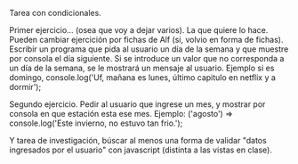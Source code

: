 Tarea con condicionales.

Primer ejercicio... (osea que voy a dejar varios). La que quiere lo hace. Pueden cambiar ejercición por fichas de Alf (si, volvio en forma de fichas).
Escribir un programa que pida al usuario un día de la semana y que muestre por consola el día siguiente. Si se introduce un valor que no corresponda a un día de la semana, se le mostrará un mensaje al usuario.
Ejemplo si es domingo, console.log('Uf, mañana es lunes, último capitulo en netflix y a dormir');

Segundo ejercicio. Pedir al usuario que ingrese un mes, y mostrar por consola en que estación esta ese mes. Ejemplo: ('agosto') => console.log('Este invierno, no estuvo tan frio.');

Y tarea de investigación, búscar al menos una forma de validar "datos ingresados por el usuario" con javascript (distinta a las vistas en clase).